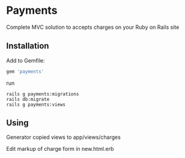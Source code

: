 # Payments

Complete MVC solution to accepts charges on your Ruby on Rails site

## Installation

Add to Gemfile:

```ruby
gem 'payments'

```

run

    rails g payments:migrations
    rails db:migrate
    rails g payments:views


## Using

Generator copied views to app/views/charges

Edit markup of charge form in new.html.erb

